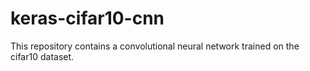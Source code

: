 # keras-cifar10-cnn
This repository contains a convolutional neural network trained on the cifar10 dataset.  
